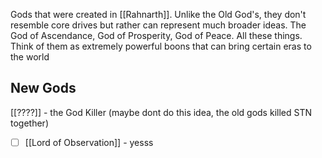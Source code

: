 Gods that were created in [[Rahnarth]]. Unlike the Old God's, they don't resemble core drives but rather can represent much broader ideas. The God of Ascendance, God of Prosperity, God of Peace. All these things. Think of them as extremely powerful boons that can bring certain eras to the world

## New Gods

[[????]] - the God Killer (maybe dont do this idea, the old gods killed STN together)
- [ ] [[Lord of Observation]] - yesss 